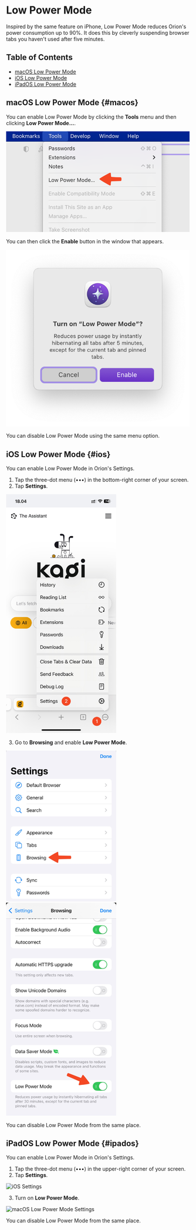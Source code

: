 # Low Power Mode

Inspired by the same feature on iPhone, Low Power Mode reduces Orion's power consumption up to 90%. It does this by cleverly suspending browser tabs you haven't used after five minutes.

## Table of Contents

- [macOS Low Power Mode](#macos)
- [iOS Low Power Mode](#ios)
- [iPadOS Low Power Mode](#ipados)

<a name="macos"></a>
## macOS Low Power Mode {#macos}

You can enable Low Power Mode by clicking the **Tools** menu and then clicking **Low Power Mode...**.

<img src="./media/macos_low_power_menu.png" width="500" alt="macOS Low Power Mode Menu"><br />

You can then click the **Enable** button in the window that appears.

<img src="./media/macos_low_power_setting.png" width="500" alt="macOS Low Power Mode Settings"><br />

You can disable Low Power Mode using the same menu option.

<a name="ios"></a>
## iOS Low Power Mode {#ios}

You can enable Low Power Mode in Orion's Settings.

1. Tap the three-dot menu (•••) in the bottom-right corner of your screen.
2. Tap **Settings**.

<img src="./../getting-started/media/ios_settings.png" width="300" alt="iOS Settings"><br />

3. Go to **Browsing** and enable **Low Power Mode**.

<img src="./media/ios_focus_mode_settings1.jpeg" alt="Accessing the Browsing section of Orion settings" style="max-width: 300px; height: auto;">
<img src="./media/ios_low_power_mode_settings.jpeg" alt="Enabling Low Power Mode in the settings" style="max-width: 300px; height: auto;">


You can disable Low Power Mode from the same place.

<a name="ipados"></a>
## iPadOS Low Power Mode {#ipados}

You can enable Low Power Mode in Orion's Settings.

1. Tap the three-dot menu (•••) in the upper-right corner of your screen.
2. Tap **Settings**.

<img src="./media/ipados_settings.png" width="300" alt="iOS Settings"><br />

3. Turn on **Low Power Mode**.

<img src="./media/ipados_low_power_setting.png" width="500" alt="macOS Low Power Mode Settings"><br />

You can disable Low Power Mode from the same place.
